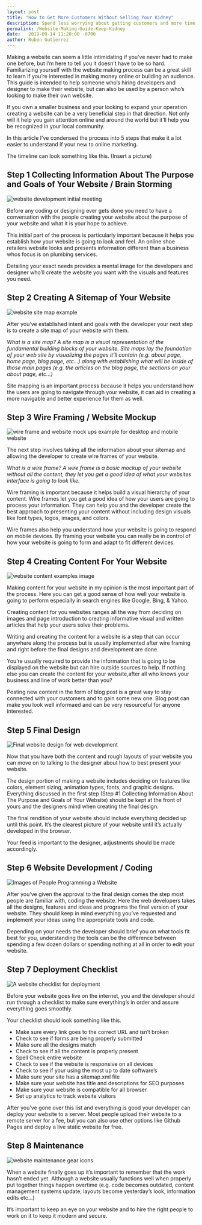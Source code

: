 ```yaml
---
layout: post
title: "How to Get More Customers Without Selling Your Kidney"
description: Spend less worrying about getting customers and more time on your business by making a website.
permalink: /Website-Making-Guide-Keep-Kidney
date:   2019-09-14 11:20:00 -0700
author: Ruben Gutierrez
---
```


Making a website can seem a little intimidating if you’ve never had to make one before, but I’m here to tell you it doesn’t have to be so hard.  Familiarizing yourself with the website making process can be a great skill to learn if you’re interested in making money online or building an audience.  This guide is intended to help someone who’s hiring developers and designer to make their website, but can also be used by a person who’s looking to make their own website.

If you own a smaller business and your looking to expand your operation creating a website can be a very beneficial step in that direction. Not only will it help you gain attention online and around the world but it’ll help you be recognized in your local community.    

In this article I’ve condensed the process into 5 steps that make it a lot easier to understand if your new to online marketing. 

The timeline can look something like this. (Insert a picture)   

## Step 1 Collecting Information About The Purpose and Goals of Your Website / Brain Storming 

![website development initial meeting](assets\img\blog-images\19-september\business-owner-developer-initial-meeting.png "Initial Website Meeting")

Before any coding or designing ever gets done you need to have a conversation with the people creating your website about the purpose of your website and what it is your hope to achieve.  

This initial part of the process is particularly important because it helps you establish how your website is going to look and feel.  An online shoe retailers website looks  and presents information different than a business whos focus is on plumbing services.  

Detailing your exact needs provides a mental image for the developers and designer who’ll create the website you want with the visuals and features you need.

## Step 2 Creating A Sitemap of Your Website

![website site map example](assets\img\blog-images\19-september\site-map-example.png "site map example")


After you’ve established intent and goals with the developer your next step is to create a site map of your website with them. 

_What is a site map? A site map is a visual  representation of the  fundamental building blocks of your website. Site maps lay the foundation of your web site by visualizing the pages it’ll contain (e.g. about page, home page, blog page, etc…) along with establishing what will be inside of those main pages (e.g. the articles on the blog page, the sections on your about page, etc…)_

Site mapping is an important process because it helps you understand how the users are going to navigate through your website, it can aid in creating a more navigable and better experience for them as well.

## Step 3 Wire Framing / Website Mockup

![wire frame and website mock ups example for desktop and mobile website](assets\img\blog-images\19-september\wire-frame-desktop-mobile-example.png "Wire frame mock ups for website on mobile and laptop")

The next step involves taking all the information about your sitemap and allowing the developer to create wire frames of your website. 

_What is a wire frame? A wire frame is a basic mockup of your website without all the content, they let you get a good idea of what your websites interface is going to look like._

Wire framing is important because it helps build a visual hierarchy of your content. Wire frames let you get a good idea of how your users are going to process your information. They can help you and the developer create the best approach to presenting your content without including design visuals like font types, logos, images, and colors.  

Wire frames also help you understand how your website is going to respond on mobile devices.  By framing your website you can really be in control of how your website is going to form and adapt to fit different devices. 

## Step 4 Creating Content For Your Website

![website content examples image](assets\img\blog-images\19-september\Web-content-video-written-gallery-example-icons.png "Diffrent types of content for your website")

Making content for your website in my opinion is the most important part of the process.  Here you can get a good sense of how well your website is going to perform especially in search engines like Google, Bing, & Yahoo.

Creating content for you websites ranges all the way from deciding on images and page introduction to creating informative visual and written articles that help your users solve their problems. 

Writing and creating the content for a website is a step that can occur anywhere along the process but is usually implemented after wire framing and right before the final designs and development are done.  

You’re usually required to provide the information that is going to be displayed on the website but can hire outside sources to help.  If nothing else you can create the content for your website,after all who knows your business and line of work better than you?

Posting new content in the form of blog post is a great way to stay connected with your customers and to gain some new one.  Blog post can make you look well informaed and can be very resourceful for anyone interested.

## Step 5 Final Design

![Final website design for web development](assets\img\blog-images\19-september\final-website-design-example.png "Website Final Designs")

Now that you have both the content and rough layouts of your website you can move on to talking to the designer about how to best present your website. 

The design portion of making a website includes deciding on features like colors, element sizing, animation types, fonts, and graphic designs.  Everything discussed in the first step  (Step #1 Collecting Information About The Purpose and Goals of Your Website)  should be kept at the front of yours and the designers mind when creating the final design. 

The final rendition of your website should include everything decided up until this point. It’s the clearest picture of your website until it’s actually developed in the browser.  

Your feed is important to the designer, adjustments should be made accordingly.

## Step 6 Website Development / Coding 

![Images of People Programming a Website](assets\img\blog-images\19-september\website-coding-programming.png "Web Development Process")

After you’ve given the approval to the final design comes the step most people are familiar with, coding the website.  Here the web developers takes all the designs, features and ideas and programs the final version of your website.  They should keep in mind everything you’ve requested and implement your ideas using the appropriate tools and code.  

Depending on your needs the developer should brief you on what tools fit best for you, understanding the tools can be the difference between spending a few dozen dollars or spending nothing at all in order to edit your website.  

## Step 7 Deployment Checklist

![A website checklist for deployment](assets\img\blog-images\19-september\website-deployment-checklist.png "Website Deployment Checklist")

Before your website goes live on the internet, you and the developer should run through a checklist to make sure everything’s in order and assure everything goes smoothly.

Your checklist should look something like this.

-	Make sure every link goes to the correct URL and isn’t broken
-	Check to see if forms are being properly submitted
-	Make sure all the designs match 
-	Check to see if all the content is properly present
-	Spell Check entire website 
-	Check to see if the website is responsive on all devices
-	Check to see if your using the most up to date software’s
-	Make sure your site has a sitemap.xml file
-	Make sure your website has title and descriptions for SEO purposes
-	Make sure your website is compatible for all browser
-   Set up analytics to track website visitors


After you’ve gone over this list and everything is good your developer can deploy your website to a server.  Most people upload their website to a remote server for a fee, but you can also use other options like Github Pages and deploy a live static website for free.  

## Step 8 Maintenance

![website maintenance gear icons](assets\img\blog-images\19-september\website-maintenance-gear-icon.png "Website Maintenenace Gear Icon")

When a website finally goes up it’s important to remember that the work hasn’t ended yet.  Although a website usually functions well when properly put together things happen overtime (e.g. code becomes outdated, content management systems update, layouts become yesterday’s look, information edits etc…)

It’s important to keep an eye on your website and to hire the right people to work on it to keep it modern and secure. 
